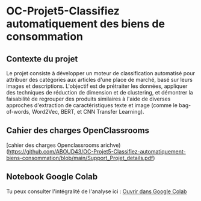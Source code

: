 # OC-Projet5-Classifiez automatiquement des biens de consommation

## Contexte du projet

Le projet consiste à développer un moteur de classification automatisé pour attribuer des catégories aux articles d'une place de marché, basé sur leurs images et descriptions. L'objectif est de prétraiter les données, appliquer des techniques de réduction de dimension et de clustering, et démontrer la faisabilité de regrouper des produits similaires à l'aide de diverses approches d'extraction de caractéristiques texte et image (comme le bag-of-words, Word2Vec, BERT, et CNN Transfer Learning).

## Cahier des charges OpenClassrooms

[cahier des charges Openclassrooms arichve)(https://github.com/ABOUD43/OC-Projet5-Classifiez-automatiquement-biens-consommation/blob/main/Support_Projet_details.pdf)

## Notebook Google Colab

Tu peux consulter l'intégralité de l'analyse ici : 
[ Ouvrir dans Google Colab](https://colab.research.google.com/drive/1DrAbwuTCMD5fVQLK86w1ls6A2u2iiTQw?usp=sharing)

